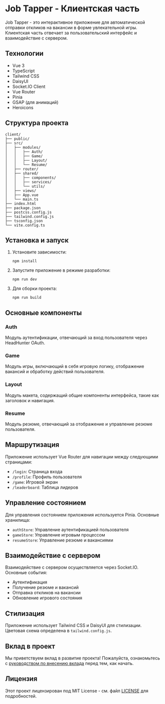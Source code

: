 # Job Tapper - Клиентская часть

Job Tapper - это интерактивное приложение для автоматической отправки откликов на вакансии в форме увлекательной игры. Клиентская часть отвечает за пользовательский интерфейс и взаимодействие с сервером.

## Технологии

- Vue 3
- TypeScript
- Tailwind CSS
- DaisyUI
- Socket.IO Client
- Vue Router
- Pinia
- GSAP (для анимаций)
- Heroicons

## Структура проекта

```
client/
├── public/
├── src/
│   ├── modules/
│   │   ├── Auth/
│   │   ├── Game/
│   │   ├── Layout/
│   │   └── Resume/
│   ├── router/
│   ├── shared/
│   │   ├── components/
│   │   ├── services/
│   │   └── utils/
│   ├── views/
│   ├── App.vue
│   └── main.ts
├── index.html
├── package.json
├── postcss.config.js
├── tailwind.config.js
├── tsconfig.json
└── vite.config.ts
```

## Установка и запуск

1. Установите зависимости:
   ```
   npm install
   ```

2. Запустите приложение в режиме разработки:
   ```
   npm run dev
   ```

3. Для сборки проекта:
   ```
   npm run build
   ```

## Основные компоненты

### Auth
Модуль аутентификации, отвечающий за вход пользователя через HeadHunter OAuth.

### Game
Модуль игры, включающий в себя игровую логику, отображение вакансий и обработку действий пользователя.

### Layout
Модуль макета, содержащий общие компоненты интерфейса, такие как заголовок и навигация.

### Resume
Модуль резюме, отвечающий за отображение и управление резюме пользователя.

## Маршрутизация

Приложение использует Vue Router для навигации между следующими страницами:

- `/login`: Страница входа
- `/profile`: Профиль пользователя
- `/game`: Игровой экран
- `/leaderboard`: Таблица лидеров

## Управление состоянием

Для управления состоянием приложения используется Pinia. Основные хранилища:

- `authStore`: Управление аутентификацией пользователя
- `gameStore`: Управление игровым процессом
- `resumeStore`: Управление резюме и вакансиями

## Взаимодействие с сервером

Взаимодействие с сервером осуществляется через Socket.IO. Основные события:

- Аутентификация
- Получение резюме и вакансий
- Отправка откликов на вакансии
- Обновление игрового состояния

## Стилизация

Приложение использует Tailwind CSS и DaisyUI для стилизации. Цветовая схема определена в `tailwind.config.js`.

## Вклад в проект

Мы приветствуем вклад в развитие проекта! Пожалуйста, ознакомьтесь с [руководством по внесению вклада](CONTRIBUTING.md) перед тем, как начать.

## Лицензия

Этот проект лицензирован под MIT License - см. файл [LICENSE](LICENSE) для подробностей.